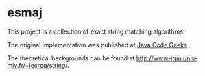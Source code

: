 # esmaj

This project is a collection of exact string matching algorithms.

The original implementation was published at [Java Code Geeks](https://www.javacodegeeks.com/2010/09/string-performance-exact-string.html).

The theoretical backgrounds can be found at http://www-igm.univ-mlv.fr/~lecroq/string/.
